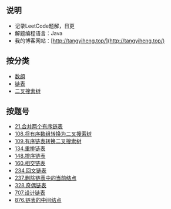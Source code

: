 ## 说明
- 记录LeetCode题解，日更
- 解题编程语言：Java
- 我的博客网站：[http://tangyiheng.top/](http://tangyiheng.top/)

## 按分类

- [数组](https://github.com/tangyihengsb/LeetCode/tree/master/数组)
- [链表](https://github.com/tangyihengsb/LeetCode/blob/master/链表)
- [二叉搜索树](https://github.com/tangyihengsb/LeetCode/tree/master/二叉搜索树)

## 按题号

- [21.合并两个有序链表](https://github.com/tangyihengsb/LeetCode/blob/master/链表/143_重排链表.java)
- [108.将有序数组转换为二叉搜索树](https://github.com/tangyihengsb/LeetCode/blob/master/二叉搜索树/108_将有序数组转换为二叉搜索树.java)
- [109.有序链表转换二叉搜索树](https://github.com/tangyihengsb/LeetCode/blob/master/二叉搜索树/109_有序链表转换二叉搜索树.java)
- [134.重排链表](https://github.com/tangyihengsb/LeetCode/blob/master/链表/143_重排链表.java)
- [148.排序链表](https://github.com/tangyihengsb/LeetCode/blob/master/链表/148_排序链表.java)
- [160.相交链表](https://github.com/tangyihengsb/LeetCode/blob/master/链表/160_相交链表.java)
- [234.回文链表](https://github.com/tangyihengsb/LeetCode/blob/master/链表/234_回文链表.java)
- [237.删除链表中的当前结点](https://github.com/tangyihengsb/LeetCode/blob/master/链表/237_删除链表中的当前节点.java)
- [328.奇偶链表](https://github.com/tangyihengsb/LeetCode/blob/master/链表/328_奇偶链表.java)
- [707.设计链表](https://github.com/tangyihengsb/LeetCode/blob/master/链表/707_设计链表.java)
- [876.链表的中间结点](https://github.com/tangyihengsb/LeetCode/blob/master/链表/876_链表的中间结点.java)

